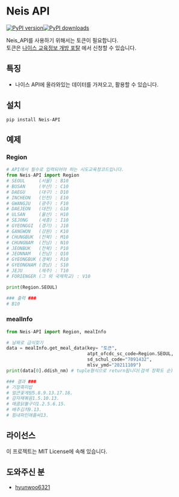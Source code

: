 # Neis API

[![PyPI version](https://badge.fury.io/py/Neis-API.svg)](https://badge.fury.io/py/Neis-API)<a href="https://pypi.org/project/Neis-API"><img src="https://img.shields.io/pypi/dm/Neis-API" alt="PyPI downloads"></a>

Neis_API를 사용하기 위해서는 토큰이 필요합니다.<br/>
토큰은 [나이스 교육정보 개방 포탈](https://open.neis.go.kr/portal/mainPage.do) 에서 신청할 수 있습니다.

## 특징

- 나이스 API에 올라와있는 데이터를 가져오고, 활용할 수 있습니다.

## 설치

```shell
pip install Neis-API
```

## 예제
### Region
```python
# API에서 필수로 입력되어야 하는 시도교육청코드입니다.
from Neis-API import Region
# SEOUL     (서울) : B10
# BUSAN     (부산) : C10
# DAEGU     (대구) : D10
# INCHEON   (인천) : E10
# GWANGJU   (광주) : F10
# DAEJEON   (대전) : G10
# ULSAN     (울산) : H10
# SEJONG    (세종) : I10
# GYEONGGI  (경기) : J10
# GANGWON   (강원) : K10
# CHUNGBUK  (전북) : M10
# CHUNGNAM  (전남) : N10
# JEONBUK   (전북) : P10
# JEONNAM   (전남) : Q10
# GYEONGBUK (경북) : R10
# GYEONGNAM (경남) : S10
# JEJU      (제주) : T10
# FORIENGER (그 외 국제학교) : V10

print(Region.SEOUL)

### 출력 ###
# B10
```

### mealInfo
```py
from Neis-API import Region, mealInfo

# 날짜로 급식찾기
data = mealInfo.get_meal_data(key= "토큰",
                              atpt_ofcdc_sc_code=Region.SEOUL,
                              sd_schul_code="7091432",
                              mlsv_ymd="20211109")
print(data[0].ddish_nm) # tuple형식으로 return됩니다(검색 정확도 순)

### 결과 ###
# 기장흑미밥
# 얼큰꽃게탕5.8.9.13.17.18.
# 감자채볶음1.5.10.13.
# 매콤닭불구이1.2.5.6.15.
# 배추김치9.13.
# 힘내파인애플씨13.
```

## 라이선스

이 프로젝트는 MIT License에 속해 있습니다.

## 도와주신 분

- [hyunwoo6321](https://github.com/hyunwoo6321)
